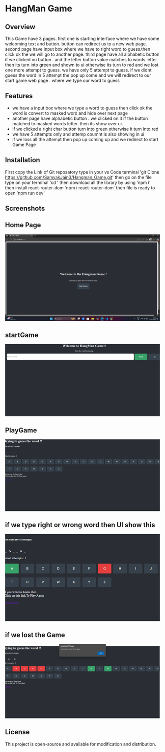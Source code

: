# HangMan Game

## Overview
This Game have 3 pages. first one is starting interface where we have some welcoming text and button. button can redirect us to a new web page. second page have input box where we have to right word to guess.then click ok the we will go to another page. third page have all alphabetic button if we clicked on button . and the letter button value matches to words letter then its turn into green and shown to ui otherwise its turn to red and we lost one more attempt to guess. we have only 5 attempt to guess. if we didnt guess the word in 5 attempt the pop up come and we will redirect to our start game web page . where we type our word to guess

## Features
- we have a input box where we type a word to guess then click ok the word is convert to masked word and hide over next page
- another page have alphabetic button . we clicked on it if the button matched to masked words letter. then its show over ui.
- if we clicked a right char button turn into green otherwise it turn into red
- we have 5 attempts only and attemp coumnt is also showing in ui
- if we loss all the attempt then pop up coming up and we redirect to start Game Page

## Installation
First copy the Link of Git reposatory
type in your vs Code terminal 'git Clone https://github.com/SamyakJain3/Hangman_Game.git'
then go on the file type on your terminal 'cd <FileName>'
then download all the library by using 'npm i'
then install react-router-dom 'npm i react-router-dom'
then file is ready to open 'npm run dev'

## Screenshots
## Home Page
![Screenshot 1](./src/assets/Screenshot1.png)
## startGame
![Screenshot 2](./src/assets/Screenshot2.png)
## PlayGame
![Screenshot 3](./src/assets/Screenshot3.png)
## if we type right or wrong word then UI show this
![Screenshot 4](./src/assets/Screenshot4.png)
## if we lost the Game
![Screenshot 5](./src/assets/Screenshot5.png)


## License
This project is open-source and available for modification and distribution.